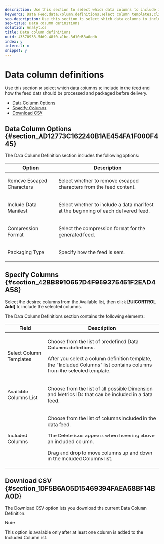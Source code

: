```yaml
---
description: Use this section to select which data columns to include in the feed and how the feed data should be processed and packaged before delivery.
keywords: Data Feed;data;column;definitions;select column templates;clickstream;available columns;included columns;compression format;packaging type;include data manifest;remove escaped characters;download csv
seo-description: Use this section to select which data columns to include in the feed and how the feed data should be processed and packaged before delivery.
seo-title: Data column definitions
solution: Analytics
title: Data column definitions
uuid: 43370933-5dd9-48f0-a1be-3d10d38a0edb
index: y
internal: n
snippet: y
---
```


# Data column definitions

Use this section to select which data columns to include in the feed and how the feed data should be processed and packaged before delivery.

* [Data Column Options](../../../export/analytics-data-feed/c-df-contents/r-data-column-definitions.md#section_AD12773C162240B1AE454FA1F000F445) 
* [Specify Columns](../../../export/analytics-data-feed/c-df-contents/r-data-column-definitions.md#section_42BB8910657D4F959375451F2EAD4A58) 
* [Download CSV](../../../export/analytics-data-feed/c-df-contents/r-data-column-definitions.md#section_10F5B6A05D15469394FAEA68BF14BA0D)

## Data Column Options {#section_AD12773C162240B1AE454FA1F000F445}

The Data Column Definition section includes the following options:

<table id="table_1822A22360D643738E3D08E3E19B2A22"> 
 <thead> 
  <tr> 
   <th colname="col1" class="entry"> Option </th> 
   <th colname="col2" class="entry"> Description </th> 
  </tr>
 </thead>
 <tbody> 
  <tr> 
   <td colname="col1"> <p>Remove Escaped Characters </p> </td> 
   <td colname="col2"> <p>Select whether to remove escaped characters from the feed content. </p> </td> 
  </tr> 
  <tr> 
   <td colname="col1"> <p>Include Data Manifest </p> </td> 
   <td colname="col2"> <p>Select whether to include a data manifest at the beginning of each delivered feed. </p> </td> 
  </tr> 
  <tr> 
   <td colname="col1"> <p>Compression Format </p> </td> 
   <td colname="col2"> <p>Select the compression format for the generated feed. </p> </td> 
  </tr> 
  <tr> 
   <td colname="col1"> <p>Packaging Type </p> </td> 
   <td colname="col2"> <p>Specify how the feed is sent. </p> </td> 
  </tr> 
 </tbody> 
</table>

## Specify Columns {#section_42BB8910657D4F959375451F2EAD4A58}

Select the desired columns from the Available list, then click **[!UICONTROL Add]** to include the selected columns.

The Data Column Definitions section contains the following elements:

<table id="table_EE9A899E70794A8C86FAF7B51A1743B8"> 
 <thead> 
  <tr> 
   <th colname="col1" class="entry"> Field </th> 
   <th colname="col2" class="entry"> Description </th> 
  </tr> 
 </thead>
 <tbody> 
  <tr> 
   <td colname="col1"> <p>Select Column Templates </p> </td> 
   <td colname="col2"> <p>Choose from the list of predefined Data Columns definitions. </p> <p>After you select a column definition template, the "Included Columns" list contains columns from the selected template. </p> </td> 
  </tr> 
  <tr> 
   <td colname="col1"> <p>Available Columns List </p> </td> 
   <td colname="col2"> <p>Choose from the list of all possible Dimension and Metrics IDs that can be included in a data feed. </p> </td> 
  </tr> 
  <tr> 
   <td colname="col1"> <p>Included Columns </p> </td> 
   <td colname="col2"> <p>Choose from the list of columns included in the data feed. </p> <p>The Delete icon appears when hovering above an included column. </p> <p>Drag and drop to move columns up and down in the Included Columns list. </p> </td> 
  </tr> 
 </tbody> 
</table>

## Download CSV {#section_10F5B6A05D15469394FAEA68BF14BA0D}

The Download CSV option lets you download the current Data Column Definition.

>[!NOTE]
>
>This option is available only after at least one column is added to the Included Column list.


